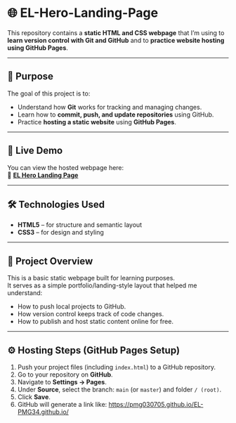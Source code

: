﻿# 🌐 EL-Hero-Landing-Page

This repository contains a **static HTML and CSS webpage** that I’m using to **learn version control with Git and GitHub** and to **practice website hosting using GitHub Pages**.

---

## 🎯 Purpose

The goal of this project is to:

- Understand how **Git** works for tracking and managing changes.
- Learn how to **commit, push, and update repositories** using GitHub.
- Practice **hosting a static website** using **GitHub Pages**.

---

## 🚀 Live Demo

You can view the hosted webpage here:  
🔗 **[EL Hero Landing Page](https://pmg030705.github.io/EL-PMG34.github.io/)**

---

## 🛠️ Technologies Used

- **HTML5** – for structure and semantic layout
- **CSS3** – for design and styling

---

## 🧩 Project Overview

This is a basic static webpage built for learning purposes.  
It serves as a simple portfolio/landing-style layout that helped me understand:

- How to push local projects to GitHub.
- How version control keeps track of code changes.
- How to publish and host static content online for free.

---

## ⚙️ Hosting Steps (GitHub Pages Setup)

1. Push your project files (including `index.html`) to a GitHub repository.
2. Go to your repository on **GitHub**.
3. Navigate to **Settings → Pages**.
4. Under **Source**, select the branch: `main` (or `master`) and folder `/ (root)`.
5. Click **Save**.
6. GitHub will generate a link like: https://pmg030705.github.io/EL-PMG34.github.io/

